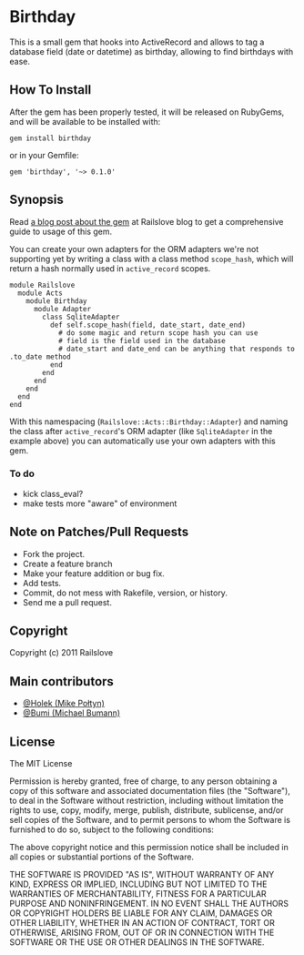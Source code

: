 # Birthday

This is a small gem that hooks into ActiveRecord and allows to tag a database field (date or datetime) as birthday, allowing to find birthdays with ease.

## How To Install

After the gem has been properly tested, it will be released on RubyGems, and will be available to be installed with:

    gem install birthday

or in your Gemfile:

    gem 'birthday', '~> 0.1.0'

## Synopsis

Read [a blog post about the gem](http://blog.railslove.com/2011/10/17/birthday-gem-easy-anniversaries-handling-ruby/) at Railslove blog to get a comprehensive guide to usage of this gem.

You can create your own adapters for the ORM adapters we're not supporting yet by writing a class with a class method `scope_hash`, which will return a hash normally used in `active_record` scopes.

    module Railslove
      module Acts
        module Birthday
          module Adapter
            class SqliteAdapter
              def self.scope_hash(field, date_start, date_end)
                # do some magic and return scope hash you can use
                # field is the field used in the database
                # date_start and date_end can be anything that responds to .to_date method
              end
            end
          end
        end
      end
    end

With this namespacing (`Railslove::Acts::Birthday::Adapter`) and naming the class after `active_record`'s ORM adapter (like `SqliteAdapter` in the example above) you can automatically use your own adapters with this gem.

### To do

* kick class_eval?
* make tests more "aware" of environment

## Note on Patches/Pull Requests

* Fork the project.
* Create a feature branch
* Make your feature addition or bug fix.
* Add tests.
* Commit, do not mess with Rakefile, version, or history.
* Send me a pull request.

## Copyright

Copyright (c) 2011 Railslove

## Main contributors

* [@Holek (Mike Połtyn)](http://github.com/Holek)
* [@Bumi (Michael Bumann)](http://github.com/bumi)

## License

The MIT License

Permission is hereby granted, free of charge, to any person obtaining a copy
of this software and associated documentation files (the "Software"), to deal
in the Software without restriction, including without limitation the rights
to use, copy, modify, merge, publish, distribute, sublicense, and/or sell
copies of the Software, and to permit persons to whom the Software is
furnished to do so, subject to the following conditions:

The above copyright notice and this permission notice shall be included in
all copies or substantial portions of the Software.

THE SOFTWARE IS PROVIDED "AS IS", WITHOUT WARRANTY OF ANY KIND, EXPRESS OR
IMPLIED, INCLUDING BUT NOT LIMITED TO THE WARRANTIES OF MERCHANTABILITY,
FITNESS FOR A PARTICULAR PURPOSE AND NONINFRINGEMENT. IN NO EVENT SHALL THE
AUTHORS OR COPYRIGHT HOLDERS BE LIABLE FOR ANY CLAIM, DAMAGES OR OTHER
LIABILITY, WHETHER IN AN ACTION OF CONTRACT, TORT OR OTHERWISE, ARISING FROM,
OUT OF OR IN CONNECTION WITH THE SOFTWARE OR THE USE OR OTHER DEALINGS IN
THE SOFTWARE.

